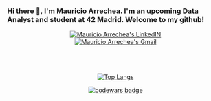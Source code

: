 ### Hi there 👋, I'm Mauricio Arrechea. I'm an upcoming Data Analyst and student at 42 Madrid. Welcome to my github! <br>


 
<div align="center">
<a href="https://www.linkedin.com/in/mauricioarrechea/" target="_blank" rel="noopener noreferrer">
  <img alt="Mauricio Arrechea's LinkedIN" src="https://img.shields.io/badge/linkedin%20-%230077B5.svg?&style=for-the-badge&logo=linkedin&logoColor=white" />
</a>
</div>

<div align="center">
<a href="mailto:mauriarrechea@gmail.com" target="_blank" rel="noopener noreferrer">
	<img alt="Mauricio Arrechea's Gmail"  src="https://img.shields.io/badge/Mauricio Arrechea%20-%23E4405F.svg?&style=for-the-badge&logo=Gmail&logoColor=white" />
</div>
<br>
<br>
<br>
<div align="center">


![Top Langs](https://github-readme-stats.vercel.app/api/top-langs/?username=marreche&layout=compact)


[![codewars badge](https://www.codewars.com/users/marreche/badges/large)](https://www.codewars.com/users/marreche)

</div>
